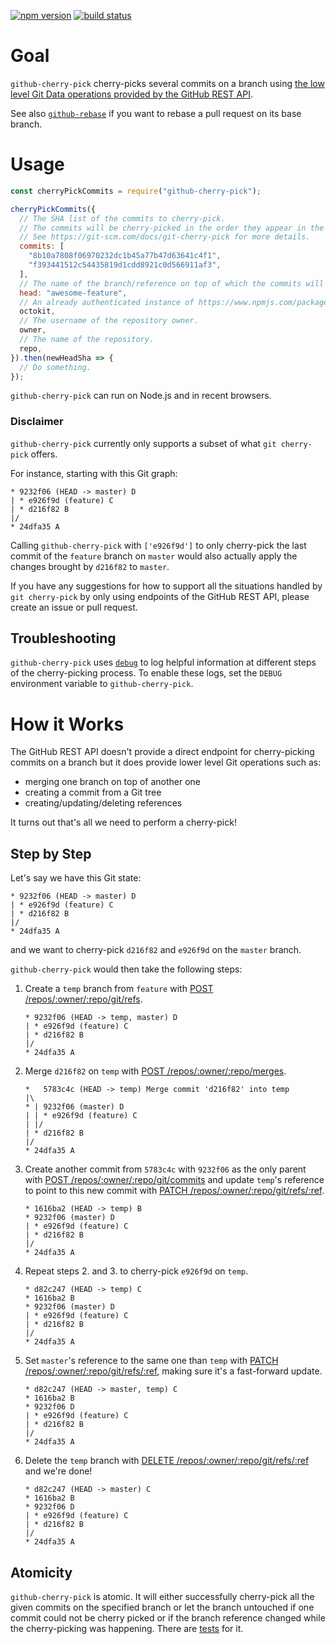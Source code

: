 [![npm version](https://img.shields.io/npm/v/github-cherry-pick.svg)](https://npmjs.org/package/github-cherry-pick)
[![build status](https://img.shields.io/circleci/project/github/tibdex/github-cherry-pick.svg)](https://circleci.com/gh/tibdex/github-cherry-pick)

# Goal

`github-cherry-pick` cherry-picks several commits on a branch using [the low level Git Data operations provided by the GitHub REST API](https://developer.github.com/v3/git/).

See also [`github-rebase`](https://www.npmjs.com/package/github-rebase) if you want to rebase a pull request on its base branch.

# Usage

```javascript
const cherryPickCommits = require("github-cherry-pick");

cherryPickCommits({
  // The SHA list of the commits to cherry-pick.
  // The commits will be cherry-picked in the order they appear in the array.
  // See https://git-scm.com/docs/git-cherry-pick for more details.
  commits: [
    "8b10a7808f06970232dc1b45a77b47d63641c4f1",
    "f393441512c54435819d1cdd8921c0d566911af3",
  ],
  // The name of the branch/reference on top of which the commits will be cherry-picked.
  head: "awesome-feature",
  // An already authenticated instance of https://www.npmjs.com/package/@octokit/rest.
  octokit,
  // The username of the repository owner.
  owner,
  // The name of the repository.
  repo,
}).then(newHeadSha => {
  // Do something.
});
```

`github-cherry-pick` can run on Node.js and in recent browsers.

### Disclaimer

`github-cherry-pick` currently only supports a subset of what `git cherry-pick` offers.

For instance, starting with this Git graph:

```
* 9232f06 (HEAD -> master) D
| * e926f9d (feature) C
| * d216f82 B
|/
* 24dfa35 A
```

Calling `github-cherry-pick` with `['e926f9d']` to only cherry-pick the last commit of the `feature` branch on `master` would also actually apply the changes brought by `d216f82` to `master`.

If you have any suggestions for how to support all the situations handled by `git cherry-pick` by only using endpoints of the GitHub REST API, please create an issue or pull request.

## Troubleshooting

`github-cherry-pick` uses [`debug`](https://www.npmjs.com/package/debug) to log helpful information at different steps of the cherry-picking process. To enable these logs, set the `DEBUG` environment variable to `github-cherry-pick`.

# How it Works

The GitHub REST API doesn't provide a direct endpoint for cherry-picking commits on a branch but it does provide lower level Git operations such as:

- merging one branch on top of another one
- creating a commit from a Git tree
- creating/updating/deleting references

It turns out that's all we need to perform a cherry-pick!

## Step by Step

Let's say we have this Git state:

<!--
touch A.txt B.txt C.txt D.txt
git init
git add A.txt
git commit --message A
git checkout -b feature
git add B.txt
git commit --message B
git add C.txt
git commit --message C
git checkout master
git add D.txt
git commit --message D
-->

```
* 9232f06 (HEAD -> master) D
| * e926f9d (feature) C
| * d216f82 B
|/
* 24dfa35 A
```

and we want to cherry-pick `d216f82` and `e926f9d` on the `master` branch.

`github-cherry-pick` would then take the following steps:

1.  Create a `temp` branch from `feature` with [POST /repos/:owner/:repo/git/refs](https://developer.github.com/v3/git/refs/#create-a-reference).
    <!--
    git checkout -b temp
    -->
    ```
    * 9232f06 (HEAD -> temp, master) D
    | * e926f9d (feature) C
    | * d216f82 B
    |/
    * 24dfa35 A
    ```
2.  Merge `d216f82` on `temp` with [POST /repos/:owner/:repo/merges](https://developer.github.com/v3/repos/merging/#perform-a-merge).
    <!--
    git merge d216f82
    -->
    ```
    *   5783c4c (HEAD -> temp) Merge commit 'd216f82' into temp
    |\
    * | 9232f06 (master) D
    | | * e926f9d (feature) C
    | |/
    | * d216f82 B
    |/
    * 24dfa35 A
    ```
3.  Create another commit from `5783c4c` with `9232f06` as the only parent with [POST /repos/:owner/:repo/git/commits](https://developer.github.com/v3/git/commits/#create-a-commit) and update `temp`'s reference to point to this new commit with [PATCH /repos/:owner/:repo/git/refs/:ref](https://developer.github.com/v3/git/refs/#update-a-reference).
    <!--
    git cat-file -p 6cb4aca
    git commit-tree db5a9e1 -p 1d3fb48 -m B
    git update-ref HEAD 1616ba2
    -->
    ```
    * 1616ba2 (HEAD -> temp) B
    * 9232f06 (master) D
    | * e926f9d (feature) C
    | * d216f82 B
    |/
    * 24dfa35 A
    ```
4.  Repeat steps 2. and 3. to cherry-pick `e926f9d` on `temp`.
    ```
    * d82c247 (HEAD -> temp) C
    * 1616ba2 B
    * 9232f06 (master) D
    | * e926f9d (feature) C
    | * d216f82 B
    |/
    * 24dfa35 A
    ```
5.  Set `master`'s reference to the same one than `temp` with [PATCH /repos/:owner/:repo/git/refs/:ref](https://developer.github.com/v3/git/refs/#update-a-reference), making sure it's a fast-forward update.
    <!--
    git checkout feature
    git merge temp --ff-only
    -->
    ```
    * d82c247 (HEAD -> master, temp) C
    * 1616ba2 B
    * 9232f06 D
    | * e926f9d (feature) C
    | * d216f82 B
    |/
    * 24dfa35 A
    ```
6.  Delete the `temp` branch with [DELETE /repos/:owner/:repo/git/refs/:ref](https://developer.github.com/v3/git/refs/#delete-a-reference) and we're done!
    <!--
    git branch --delete temp
    -->
    ```
    * d82c247 (HEAD -> master) C
    * 1616ba2 B
    * 9232f06 D
    | * e926f9d (feature) C
    | * d216f82 B
    |/
    * 24dfa35 A
    ```

## Atomicity

`github-cherry-pick` is atomic.
It will either successfully cherry-pick all the given commits on the specified branch or let the branch untouched if one commit could not be cherry picked or if the branch reference changed while the cherry-picking was happening.
There are [tests](tests/index.test.js) for it.
